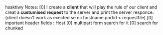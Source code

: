 hsaktiwy Notes:
[0] I create a **client** that will play the rule of our client and creat a **custumised request** to the server and print the server responce. (client doesn't work as exected se nc hostname portid < requestfile)
[0] inportant header fields :  Host
[0] multipart form search for it
[0] search for chunked